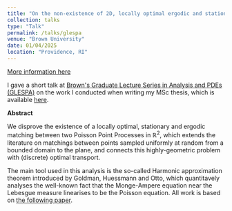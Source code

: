 ```yaml
---
title: "On the non-existence of 2D, locally optimal ergodic and stationary matchings"
collection: talks
type: "Talk"
permalink: /talks/glespa
venue: "Brown University"
date: 01/04/2025
location: "Providence, RI"
---
```


[More information here](https://glespa-brown.github.io/2025-spring/2023/05/18/Carlos.html)

I gave a short talk at [Brown's Graduate Lecture Series in Analysis and PDEs (GLESPA)](https://glespa-brown.github.io) on the work I conducted when writing my MSc thesis, which is available [here](https://carlosaccp.github.io/files/msc_thesis.pdf).

**Abstract**

We disprove the existence of a locally optimal, stationary and ergodic matching between two Poisson Point Processes in $\mathbb{R}^2$, which extends the literature on matchings between points sampled uniformly at random from a bounded domain to the plane, and connects this highly-geometric problem with (discrete) optimal transport.

The main tool used in this analysis is the so-called Harmonic approximation theorem introduced by Goldman, Huessmann and Otto, which quantitavely analyses the well-known fact that the Monge-Ampere equation near the Lebesgue measure linearises to be the Poisson equation. All work is based on [the following paper](https://arxiv.org/abs/2109.13590).
